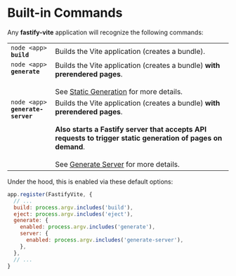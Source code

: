 # Built-in Commands

Any <b>fastify-vite</b> application will recognize the following commands:

<table class="infotable"><tr><td style="width: 20%; vertical-align: top;">
<code class="h inline-block">node &lt;app&gt; <b>build</b></code></td>
<td>
Builds the Vite application (creates a bundle).
</td></tr><tr><td style="vertical-align: top;">
<code class="h inline-block">node &lt;app&gt; <b>generate</b></code></td>
<td>
Builds the Vite application (creates a bundle) <b>with prerendered pages</b>.
<br><br>See <a href="">Static Generation</a> for more details.
</td></tr><tr><td style="vertical-align: top;">
<code class="h inline-block">node &lt;app&gt; <b>generate-server</b></code></td>
<td>
Builds the Vite application (creates a bundle) <b>with prerendered pages</b>.
<br><br><b>Also starts a Fastify server that accepts API requests to trigger static generation of pages on demand</b>.
<br><br>See <a href="">Generate Server</a> for more details.
</td></tr></table>

Under the hood, this is enabled via these default options:

```js
app.register(FastifyVite, {
  // ...
  build: process.argv.includes('build'),
  eject: process.argv.includes('eject'),  
  generate: {
    enabled: process.argv.includes('generate'),
    server: {
      enabled: process.argv.includes('generate-server'),
    },
  },
  // ...
}
```
